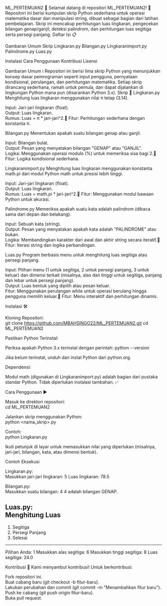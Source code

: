 ML_PERTEMUAN2 🚀
Selamat datang di repositori ML_PERTEMUAN2! 🎉 Repositori ini berisi kumpulan skrip Python sederhana untuk operasi matematika dasar dan manipulasi string, dibuat sebagai bagian dari latihan pembelajaran. Skrip ini mencakup perhitungan luas lingkaran, pengecekan bilangan genap/ganjil, deteksi palindrom, dan perhitungan luas segitiga serta persegi panjang.
Daftar Isi 📋

Gambaran Umum
Skrip
Lingkaran.py
Bilangan.py
Lingkaranimport.py
Palindrome.py
Luas.py


Instalasi
Cara Penggunaan
Kontribusi
Lisensi

Gambaran Umum ℹ️
Repositori ini berisi lima skrip Python yang menunjukkan konsep dasar pemrograman seperti input pengguna, pernyataan kondisional, perulangan, dan perhitungan matematika. Setiap skrip dirancang sederhana, ramah untuk pemula, dan dapat dijalankan di lingkungan Python mana pun (disarankan Python 3.x).
Skrip 📜
Lingkaran.py
Menghitung luas lingkaran menggunakan nilai π tetap (3.14).  

Input: Jari-jari lingkaran (float).  
Output: Luas lingkaran.  
Rumus: Luas = π * jari-jari^2.🌟 Fitur: Perhitungan sederhana dengan konstanta π.

Bilangan.py
Menentukan apakah suatu bilangan genap atau ganjil.  

Input: Bilangan bulat.  
Output: Pesan yang menyatakan bilangan "GENAP" atau "GANJIL".  
Logika: Menggunakan operasi modulo (%) untuk memeriksa sisa bagi 2.🔢 Fitur: Logika kondisional sederhana.

Lingkaranimport.py
Menghitung luas lingkaran menggunakan konstanta math.pi dari modul Python math untuk presisi lebih tinggi.  

Input: Jari-jari lingkaran (float).  
Output: Luas lingkaran.  
Rumus: Luas = math.pi * jari-jari^2.📏 Fitur: Menggunakan modul bawaan Python untuk akurasi.

Palindrome.py
Memeriksa apakah suatu kata adalah palindrom (dibaca sama dari depan dan belakang).  

Input: Sebuah kata (string).  
Output: Pesan yang menyatakan apakah kata adalah "PALINDROME" atau bukan.  
Logika: Membandingkan karakter dari awal dan akhir string secara iteratif.🔄 Fitur: Iterasi string dan logika perbandingan.

Luas.py
Program berbasis menu untuk menghitung luas segitiga atau persegi panjang.  

Input: Pilihan menu (1 untuk segitiga, 2 untuk persegi panjang, 3 untuk keluar) dan dimensi terkait (misalnya, alas dan tinggi untuk segitiga, panjang dan lebar untuk persegi panjang).  
Output: Luas bentuk yang dipilih atau pesan keluar.  
Fitur: Menggunakan perulangan while untuk operasi berulang hingga pengguna memilih keluar.📐 Fitur: Menu interaktif dan perhitungan dinamis.

Instalasi 🛠️

Kloning Repositori:  
git clone https://github.com/MBAHSINGO22/ML_PERTEMUAN2.git
cd ML_PERTEMUAN2


Pastikan Python Terinstal:  

Periksa apakah Python 3.x terinstal dengan perintah:  python --version


Jika belum terinstal, unduh dan instal Python dari python.org.


Dependensi:  

Modul math (digunakan di Lingkaranimport.py) adalah bagian dari pustaka standar Python. Tidak diperlukan instalasi tambahan. ✅



Cara Penggunaan ▶️

Masuk ke direktori repositori:  
cd ML_PERTEMUAN2


Jalankan skrip menggunakan Python:  
python <nama_skrip>.py

Contoh:  
python Lingkaran.py


Ikuti petunjuk di layar untuk memasukkan nilai yang diperlukan (misalnya, jari-jari, bilangan, kata, atau dimensi bentuk).


Contoh Eksekusi

Lingkaran.py:  
Masukkan jari-jari lingkaran: 5
Luas lingkaran: 78.5


Bilangan.py:  
Masukkan suatu bilangan: 4
4 adalah bilangan GENAP.


Luas.py:  
Menghitung Luas
---------------
1. Segitiga
2. Persegi Panjang
3. Selesai
---------------
Pilihan Anda: 1
Masukkan alas segitiga: 6
Masukkan tinggi segitiga: 8
Luas segitiga: 24.0



Kontribusi 🤝
Kami menyambut kontribusi! Untuk berkontribusi:  

Fork repositori ini.  
Buat cabang baru (git checkout -b fitur-baru).  
Lakukan perubahan dan commit (git commit -m "Menambahkan fitur baru").  
Push ke cabang (git push origin fitur-baru).  
Buka pull request.
